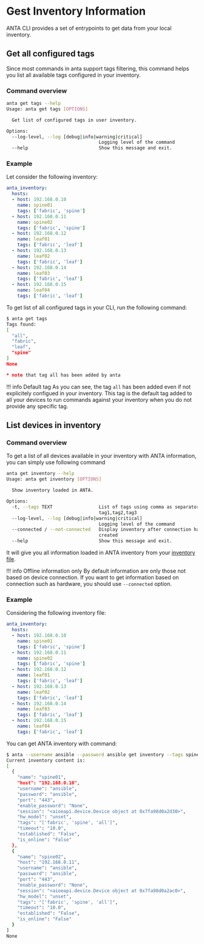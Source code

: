 # Gest Inventory Information

ANTA CLI provides a set of entrypoints to get data from your local inventory.

## Get all configured tags

Since most commands in anta support tags filtering, this command helps you list all available tags configured in your inventory.

### Command overview

```bash
anta get tags --help
Usage: anta get tags [OPTIONS]

  Get list of configured tags in user inventory.

Options:
  --log-level, --log [debug|info|warning|critical]
                                  Logging level of the command
  --help                          Show this message and exit.
```

### Example

Let consider the following inventory:

```yaml
anta_inventory:
  hosts:
  - host: 192.168.0.10
    name: spine01
    tags: ['fabric', 'spine']
  - host: 192.168.0.11
    name: spine02
    tags: ['fabric', 'spine']
  - host: 192.168.0.12
    name: leaf01
    tags: ['fabric', 'leaf']
  - host: 192.168.0.13
    name: leaf02
    tags: ['fabric', 'leaf']
  - host: 192.168.0.14
    name: leaf03
    tags: ['fabric', 'leaf']
  - host: 192.168.0.15
    name: leaf04
    tags: ['fabric', 'leaf']
```

To get list of all configured tags in your CLI, run the following command:

```bash
$ anta get tags
Tags found:
[
  "all",
  "fabric",
  "leaf",
  "spine"
]
None

* note that tag all has been added by anta
```

!!! info Default tag
    As you can see, the tag `all` has been added even if not explicitely configued in your inventory. This tag is the default tag added to all your devices to run commands against your inventory when you do not provide any specific tag.

## List devices in inventory

### Command overview

To get a list of all devices available in your inventory with ANTA information, you can simply use following command

```bash
anta get inventory --help
Usage: anta get inventory [OPTIONS]

  Show inventory loaded in ANTA.

Options:
  -t, --tags TEXT                 List of tags using comma as separator:
                                  tag1,tag2,tag3
  --log-level, --log [debug|info|warning|critical]
                                  Logging level of the command
  --connected / --not-connected   Display inventory after connection has been
                                  created
  --help                          Show this message and exit.
```

It will give you all information loaded in ANTA inventory from your [inventory file](../../usage-inventory-catalog/).

!!! info Offline information only
    By default information are only those not based on device connection. If you want to get information based on connection such as hardware, you should use `--connected` option.

### Example

Considering the following inventory file:

```yaml
anta_inventory:
  hosts:
  - host: 192.168.0.10
    name: spine01
    tags: ['fabric', 'spine']
  - host: 192.168.0.11
    name: spine02
    tags: ['fabric', 'spine']
  - host: 192.168.0.12
    name: leaf01
    tags: ['fabric', 'leaf']
  - host: 192.168.0.13
    name: leaf02
    tags: ['fabric', 'leaf']
  - host: 192.168.0.14
    name: leaf03
    tags: ['fabric', 'leaf']
  - host: 192.168.0.15
    name: leaf04
    tags: ['fabric', 'leaf']
```

You can get ANTA inventory with command:

```bash
$ anta --username ansible --password ansible get inventory --tags spine
Current inventory content is:
[
  {
    "name": "spine01",
    "host": "192.168.0.10",
    "username": "ansible",
    "password": "ansible",
    "port": "443",
    "enable_password": "None",
    "session": "<aioeapi.device.Device object at 0x7fa98d0a2d30>",
    "hw_model": "unset",
    "tags": "['fabric', 'spine', 'all']",
    "timeout": "10.0",
    "established": "False",
    "is_online": "False"
  },
  {
    "name": "spine02",
    "host": "192.168.0.11",
    "username": "ansible",
    "password": "ansible",
    "port": "443",
    "enable_password": "None",
    "session": "<aioeapi.device.Device object at 0x7fa98d0a2ac0>",
    "hw_model": "unset",
    "tags": "['fabric', 'spine', 'all']",
    "timeout": "10.0",
    "established": "False",
    "is_online": "False"
  }
]
None
```
